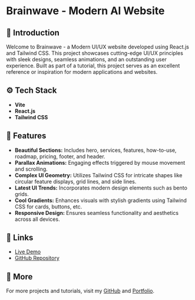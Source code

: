 # Brainwave - Modern AI Website

## 🤖 Introduction

Welcome to Brainwave - a Modern UI/UX website developed using React.js and Tailwind CSS. This project showcases cutting-edge UI/UX principles with sleek designs, seamless animations, and an outstanding user experience. Built as part of a tutorial, this project serves as an excellent reference or inspiration for modern applications and websites.

## ⚙️ Tech Stack

- **Vite**
- **React.js**
- **Tailwind CSS**

## 🔋 Features

- **Beautiful Sections:** Includes hero, services, features, how-to-use, roadmap, pricing, footer, and header.
- **Parallax Animations:** Engaging effects triggered by mouse movement and scrolling.
- **Complex UI Geometry:** Utilizes Tailwind CSS for intricate shapes like circular feature displays, grid lines, and side lines.
- **Latest UI Trends:** Incorporates modern design elements such as bento grids.
- **Cool Gradients:** Enhances visuals with stylish gradients using Tailwind CSS for cards, buttons, etc.
- **Responsive Design:** Ensures seamless functionality and aesthetics across all devices.

## 🔗 Links

- [Live Demo](URL_TO_YOUR_LIVE_DEMO)
- [GitHub Repository](https://github.com/AmDevDeepak/BRAINWAVE_AI_WEBSITE/)

## 🚀 More

For more projects and tutorials, visit my [GitHub](https://github.com/AmDevDeepak) and [Portfolio](https://amdevdeepak.github.io/MY_PORTFOLIO).
